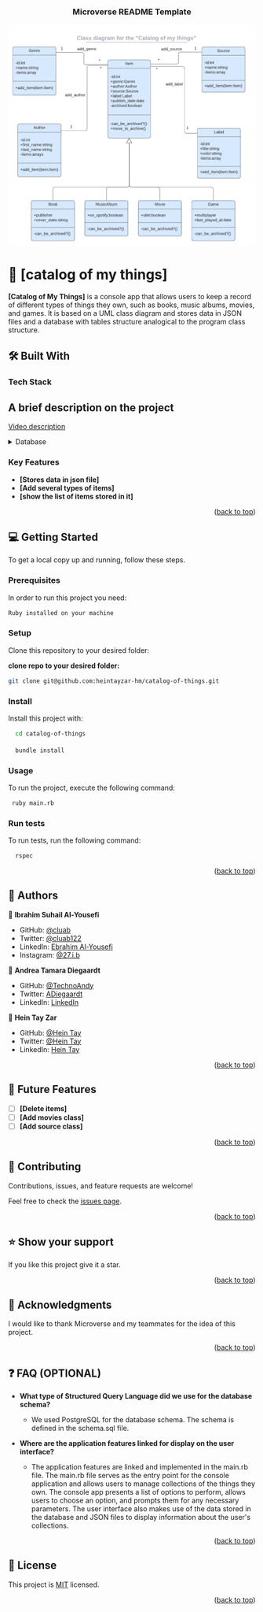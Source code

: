 <a name="readme-top"></a>



<!--
HOW TO USE:
This is an example of how you may give instructions on setting up your project locally.

Modify this file to match your project and remove sections that don't apply.

REQUIRED SECTIONS:
- Table of Contents
- About the Project
  - Built With
  - Live Demo
- Getting Started
- Authors
- Future Features
- Contributing
- Show your support
- Acknowledgements
- License

OPTIONAL SECTIONS:
- FAQ

After you're finished please remove all the comments and instructions!
-->

<div align="center">
  <!-- You are encouraged to replace this logo with your own! Otherwise you can also remove it. -->
  <h3><b>Microverse README Template</b></h3>


  <img src="catalog_of_my_things.png" alt="logo" width="700"  height="auto" />
  <br/>

  

</div>


# 📖 [catalog of my things] <a name="about-project"></a>


**[Catalog of My Things]** is a console app that allows users to keep a record of different types of things they own, such as books, music albums, movies, and games. It is based on a UML class diagram and stores data in JSON files and a database with tables structure analogical to the program class structure.


## 🛠 Built With <a name="built-with"></a>

### Tech Stack <a name="tech-stack"></a>

## A brief description on the project
[Video description](https://drive.google.com/file/d/11h7qttekDyAzw_9kc7lsTDGBxuK6bspd/view?usp=sharing)


<details>
<summary>Database</summary>
  <ul>
    <li><a href="https://www.ruby-lang.org/en/">Ruby</a></li>
    <li><a href="https://www.postgresql.org/">PostgreSQL</a></li>
  </ul>
</details>

<!-- Features -->

### Key Features <a name="key-features"></a>


- **[Stores data in json file]**
- **[Add several types of items]**
- **[show the list of items stored in it]**

<p align="right">(<a href="#readme-top">back to top</a>)</p>


## 💻 Getting Started <a name="getting-started"></a>


To get a local copy up and running, follow these steps.

### Prerequisites

In order to run this project you need:

```sh
Ruby installed on your machine
```

### Setup

Clone this repository to your desired folder:

**clone repo to your desired folder:**

```sh
git clone git@github.com:heintayzar-hm/catalog-of-things.git
```

### Install

Install this project with:

```sh
  cd catalog-of-things

  bundle install
```


### Usage

To run the project, execute the following command:


```sh
 ruby main.rb
```


### Run tests

To run tests, run the following command:

```sh
  rspec
```

<!--
Example command:


--->


<p align="right">(<a href="#readme-top">back to top</a>)</p>

<!-- AUTHORS -->


## 👥 Authors <a name="authors"></a>

👤 **Ibrahim Suhail Al-Yousefi**

- GitHub: [@cluab](https://github.com/Cluab)
- Twitter: [@cluab122](https://twitter.com/cluab122)
- LinkedIn: [Ebrahim Al-Yousefi](https://www.linkedin.com/in/ebrahim-alyousefi/)
- Instagram: [@27.i.b](https://www.instagram.com/27.i.b/)

👤 **Andrea Tamara Diegaardt**

- GitHub: [@TechnoAndy](https://github.com/TechnoAndy)
- Twitter: [ADiegaardt](https://twitter.com/ADiegaardt)
- LinkedIn: [LinkedIn](https://www.linkedin.com/in/andy-diegaardt/)


👤 **Hein Tay Zar**

- GitHub: [@Hein Tay](https://github.com/heintayzar-hm)
- Twitter: [@Hein Tay](https://twitter.com/heintayzarhm)
- LinkedIn: [Hein Tay](https://www.linkedin.com/in/hein-tay-zar)


<p align="right">(<a href="#readme-top">back to top</a>)</p>

<!-- FUTURE FEATURES -->

## 🔭 Future Features <a name="future-features"></a>


- [ ] **[Delete items]**
- [ ] **[Add movies class]**
- [ ] **[Add source class]**

<p align="right">(<a href="#readme-top">back to top</a>)</p>

<!-- CONTRIBUTING -->

## 🤝 Contributing <a name="contributing"></a>

Contributions, issues, and feature requests are welcome!

Feel free to check the [issues page](https://github.com/heintayzar-hm/catalog-of-things/issues).

<p align="right">(<a href="#readme-top">back to top</a>)</p>

<!-- SUPPORT -->

## ⭐️ Show your support <a name="support"></a>


If you like this project give it a star.

<p align="right">(<a href="#readme-top">back to top</a>)</p>

<!-- ACKNOWLEDGEMENTS -->

## 🙏 Acknowledgments <a name="acknowledgements"></a>


I would like to thank Microverse and my teammates for the idea of this project.

<p align="right">(<a href="#readme-top">back to top</a>)</p>

<!-- FAQ (optional) -->

## ❓ FAQ (OPTIONAL) <a name="faq"></a>

- **What type of Structured Query Language did we use for the database schema?**

  - We used PostgreSQL for the database schema. The schema is defined in the schema.sql file.

- **Where are the application features linked for display on the user interface?**

  - The application features are linked and implemented in the main.rb file. The main.rb file serves as the entry point for the console application and allows users to manage collections of the things they own. The console app presents a list of options to perform, allows users to choose an option, and prompts them for any necessary parameters. The user interface also makes use of the data stored in the database and JSON files to display information about the user's collections.


<p align="right">(<a href="#readme-top">back to top</a>)</p>

<!-- LICENSE -->

## 📝 License <a name="license"></a>

This project is [MIT](./License) licensed.


<p align="right">(<a href="#readme-top">back to top</a>)</p>
